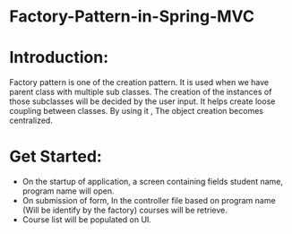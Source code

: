 # Factory-Pattern-in-Spring-MVC
# Introduction:
Factory pattern is one of the creation pattern. It is used when we have parent class with multiple sub classes.
The creation of the instances of those subclasses will be decided by the user input. It helps create loose coupling between classes.
By using it , The object creation becomes centralized.

# Get Started:
* On the startup of application, a screen containing fields student name, program name will open.
* On submission  of form, In the controller file based on program name (Will be identify by the factory) courses will be retrieve.
* Course list will be populated on UI.
